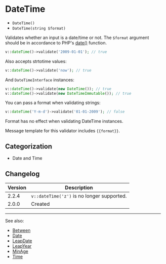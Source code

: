 # DateTime

- `DateTime()`
- `DateTime(string $format)`

Validates whether an input is a date/time or not. The `$format` argument should
be in accordance to PHP's [date()](http://php.net/date) function.

```php
v::dateTime()->validate('2009-01-01'); // true
```

Also accepts strtotime values:

```php
v::dateTime()->validate('now'); // true
```

And `DateTimeInterface` instances:

```php
v::dateTime()->validate(new DateTime()); // true
v::dateTime()->validate(new DateTimeImmutable()); // true
```

You can pass a format when validating strings:

```php
v::dateTime('Y-m-d')->validate('01-01-2009'); // false
```

Format has no effect when validating DateTime instances.

Message template for this validator includes `{{format}}`.

## Categorization

- Date and Time

## Changelog

Version | Description
--------|-------------
  2.2.4 | `v::dateTime('z')` is no longer supported.
  2.0.0 | Created

***
See also:

- [Between](Between.md)
- [Date](Date.md)
- [LeapDate](LeapDate.md)
- [LeapYear](LeapYear.md)
- [MinAge](MinAge.md)
- [Time](Time.md)
